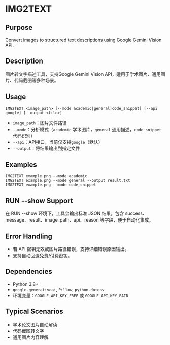 # IMG2TEXT

## Purpose
Convert images to structured text descriptions using Google Gemini Vision API.

## Description
图片转文字描述工具，支持Google Gemini Vision API，适用于学术图片、通用图片、代码截图等多种场景。

## Usage
```
IMG2TEXT <image_path> [--mode academic|general|code_snippet] [--api google] [--output <file>]
```
- `image_path`：图片文件路径
- `--mode`：分析模式（`academic` 学术图片，`general` 通用描述，`code_snippet` 代码识别）
- `--api`：API接口，当前仅支持`google`（默认）
- `--output`：将结果输出到指定文件

## Examples
```
IMG2TEXT example.png --mode academic
IMG2TEXT example.png --mode general --output result.txt
IMG2TEXT example.png --mode code_snippet
```

## RUN --show Support
在 RUN --show 环境下，工具会输出标准 JSON 结果，包含 success、message、result、image_path、api、reason 等字段，便于自动化集成。

## Error Handling
- 若 API 密钥无效或图片路径错误，支持详细错误原因输出。
- 支持自动回退免费/付费密钥。

## Dependencies
- Python 3.8+
- `google-generativeai`, `Pillow`, `python-dotenv`
- 环境变量：`GOOGLE_API_KEY_FREE` 或 `GOOGLE_API_KEY_PAID`

## Typical Scenarios
- 学术论文图片自动解读
- 代码截图转文字
- 通用图片内容理解 
